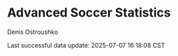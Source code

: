 # Advanced Soccer Statistics
Denis Ostroushko

<!-- gfm -->

Last successful data update: 2025-07-07 16:18:08 CST
